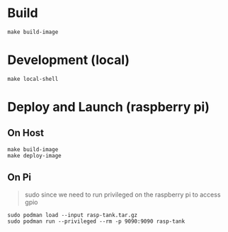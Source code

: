# Build

```shell
make build-image
```

# Development (local)

```shell
make local-shell
```

# Deploy and Launch (raspberry pi)

## On Host

```shell
make build-image
make deploy-image
```

## On Pi

> sudo since we need to run privileged on the raspberry pi to access gpio

```shell
sudo podman load --input rasp-tank.tar.gz
sudo podman run --privileged --rm -p 9090:9090 rasp-tank
```
